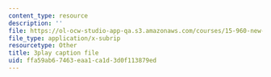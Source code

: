 ```yaml
---
content_type: resource
description: ''
file: https://ol-ocw-studio-app-qa.s3.amazonaws.com/courses/15-960-new-executive-thinking-social-impact-technology-projects-fall-2017-spring-2018/ffa59ab67463eaa1ca1d3d0f113879ed_HaySEpWEsdU.srt
file_type: application/x-subrip
resourcetype: Other
title: 3play caption file
uid: ffa59ab6-7463-eaa1-ca1d-3d0f113879ed
---
```

